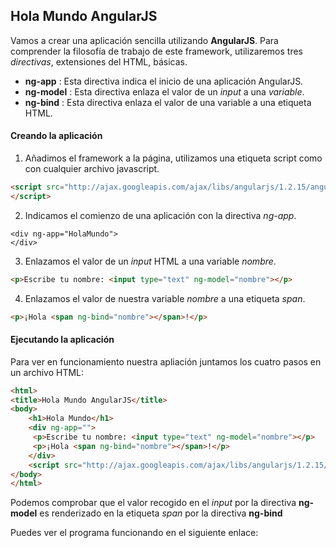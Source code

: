 ## Hola Mundo AngularJS ##
Vamos a crear una aplicación sencilla utilizando **AngularJS**. Para comprender la filosofía de trabajo de este framework, utilizaremos tres *directivas*, extensiones del HTML, básicas.

- **ng-app** : Esta directiva indica el inicio de una aplicación AngularJS.
- **ng-model** : Esta directiva enlaza el valor de un *input* a una *variable*.
- **ng-bind** : Esta directiva enlaza el valor de una variable a una etiqueta HTML.

#### Creando la aplicación ####
1. Añadimos el framework a la página, utilizamos una etiqueta script como con cualquier archivo javascript.
```HTML
<script src="http://ajax.googleapis.com/ajax/libs/angularjs/1.2.15/angular.min.js">
</script>
```

2. Indicamos el comienzo de una aplicación con la directiva *ng-app*.
```
<div ng-app="HolaMundo">
</div>
```

3. Enlazamos el valor de un *input* HTML a una variable *nombre*.
```HTML
<p>Escribe tu nombre: <input type="text" ng-model="nombre"></p>
```

4. Enlazamos el valor de nuestra variable *nombre* a una etiqueta *span*.
```HTML
<p>¡Hola <span ng-bind="nombre"></span>!</p>
```

#### Ejecutando la aplicación ####
Para ver en funcionamiento nuestra apliación juntamos los cuatro pasos en un archivo HTML:
```HTML
<html>
<title>Hola Mundo AngularJS</title>
<body>
	<h1>Hola Mundo</h1>
	<div ng-app="">
  	 <p>Escribe tu nombre: <input type="text" ng-model="nombre"></p>
  	 <p>¡Hola <span ng-bind="nombre"></span>!</p>
	</div>
	<script src="http://ajax.googleapis.com/ajax/libs/angularjs/1.2.15/angular.min.js"></script>
</body>
</html>
```
Podemos comprobar que el valor recogido en el *input* por la directiva **ng-model** es renderizado en la etiqueta *span* por la directiva **ng-bind**

Puedes ver el programa funcionando en el siguiente enlace:

